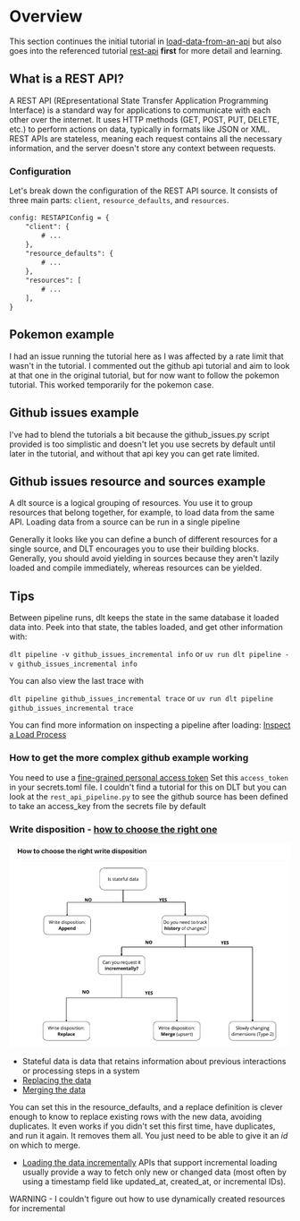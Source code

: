# Overview
This section continues the initial tutorial in [load-data-from-an-api](https://dlthub.com/docs/tutorial/load-data-from-an-api#create-a-pipeline) but also goes into the referenced tutorial [rest-api](https://dlthub.com/docs/tutorial/rest-api) **first** for more detail and learning.

## What is a REST API?
A REST API (REpresentational State Transfer Application Programming Interface) is a standard way for applications to communicate with each other over the internet. It uses HTTP methods (GET, POST, PUT, DELETE, etc.) to perform actions on data, typically in formats like JSON or XML. REST APIs are stateless, meaning each request contains all the necessary information, and the server doesn't store any context between requests. 

### Configuration
Let's break down the configuration of the REST API source. It consists of three main parts: `client`, `resource_defaults`, and `resources`.
```
config: RESTAPIConfig = {
    "client": {
        # ...
    },
    "resource_defaults": {
        # ...
    },
    "resources": [
        # ...
    ],
}
```

## Pokemon example
I had an issue running the tutorial here as I was affected by a rate limit that wasn't in the tutorial.
I commented out the github api tutorial and aim to look at that one in the original tutorial, but for now want to follow the pokemon tutorial. This worked temporarily for the pokemon case.

## Github issues example
I've had to blend the tutorials a bit because the github_issues.py script provided is too simplistic and doesn't let you use secrets by default until later in the tutorial, and without that api key you can get rate limited. 

## Github issues resource and sources example
A dlt source is a logical grouping of resources. You use it to group resources that belong together, for example, to load data from the same API. Loading data from a source can be run in a single pipeline

Generally it looks like you can define a bunch of different resources for a single source, and DLT encourages you to use their building blocks. Generally, you should avoid yielding in sources because they aren't lazily loaded and compile immediately, whereas resources can be yielded. 



## Tips
Between pipeline runs, dlt keeps the state in the same database it loaded data into. Peek into that state, the tables loaded, and get other information with:

`dlt pipeline -v github_issues_incremental info`
or
`uv run dlt pipeline -v github_issues_incremental info`

You can also view the last trace with

`dlt pipeline github_issues_incremental trace`
or 
`uv run dlt pipeline github_issues_incremental trace`

You can find more information on inspecting a pipeline after loading:
[Inspect a Load Process](https://dlthub.com/docs/walkthroughs/run-a-pipeline#4-inspect-a-load-process)

### How to get the more complex github example working
You need to use a [fine-grained personal access token](https://docs.github.com/en/authentication/keeping-your-account-and-data-secure/managing-your-personal-access-tokens#creating-a-fine-grained-personal-access-token)
Set this `access_token` in your secrets.toml file. I couldn't find a tutorial for this on DLT but you can look at the `rest_api_pipeline.py` to see the github source has been defined to take an access_key from the secrets file by default

### Write disposition - [how to choose the right one](https://dlthub.com/docs/general-usage/incremental-loading#how-to-choose-the-right-write-disposition)
![choose_right_disposition](./choose_right_disposition.png)
- Stateful data is data that retains information about previous interactions or processing steps in a system
- [Replacing the data](https://dlthub.com/docs/tutorial/rest-api#replacing-the-data)
- [Merging the data](https://dlthub.com/docs/tutorial/rest-api#merging-the-data)

You can set this in the resource_defaults, and a replace definition is clever enough to know to replace existing rows with the new data, avoiding duplicates. It even works if you didn't set this first time, have duplicates, and run it again. It removes them all. You just need to be able to give it an *id* on which to merge.

- [Loading the data incrementally](https://dlthub.com/docs/tutorial/rest-api#loading-data-incrementally)
APIs that support incremental loading usually provide a way to fetch only new or changed data (most often by using a timestamp field like updated_at, created_at, or incremental IDs).

WARNING - I couldn't figure out how to use dynamically created resources for incremental